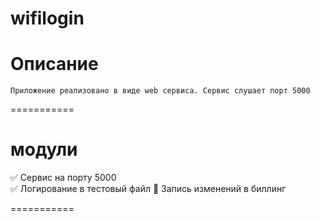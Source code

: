 # wifilogin

# Описание

    Приложение реализовано в виде web сервиса. Сервис слушает порт 5000 
===========

# модули

:white_check_mark: Сервис на порту 5000  
:white_check_mark: Логирование в тестовый файл
:black_square_button: Запись изменений в биллинг

===========